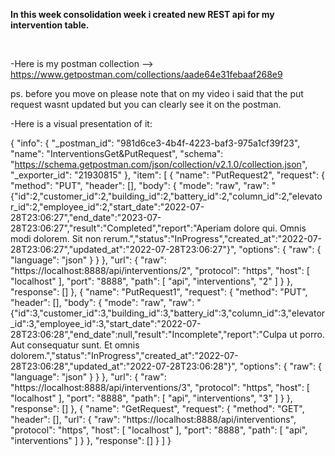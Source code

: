 <b>In this week consolidation week i created new REST api for my intervention table.</b>

<br>

-Here is my postman collection --> https://www.getpostman.com/collections/aade64e31febaaf268e9

ps. before you move on please note that on my video i said that the put request wasnt updated but you can clearly see it on the postman.

-Here is a visual presentation of it:

{
	"info": {
		"_postman_id": "981d6ce3-4b4f-4223-baf3-975a1cf39f23",
		"name": "InterventionsGet&PutRequest",
		"schema": "https://schema.getpostman.com/json/collection/v2.1.0/collection.json",
		"_exporter_id": "21930815"
	},
	"item": [
		{
			"name": "PutRequest2",
			"request": {
				"method": "PUT",
				"header": [],
				"body": {
					"mode": "raw",
					"raw": "{\"id\":2,\"customer_id\":2,\"building_id\":2,\"battery_id\":2,\"column_id\":2,\"elevator_id\":2,\"employee_id\":2,\"start_date\":\"2022-07-28T23:06:27\",\"end_date\":\"2023-07-28T23:06:27\",\"result\":\"Completed\",\"report\":\"Aperiam dolore qui. Omnis modi dolorem. Sit non rerum.\",\"status\":\"InProgress\",\"created_at\":\"2022-07-28T23:06:27\",\"updated_at\":\"2022-07-28T23:06:27\"}",
					"options": {
						"raw": {
							"language": "json"
						}
					}
				},
				"url": {
					"raw": "https://localhost:8888/api/interventions/2",
					"protocol": "https",
					"host": [
						"localhost"
					],
					"port": "8888",
					"path": [
						"api",
						"interventions",
						"2"
					]
				}
			},
			"response": []
		},
		{
			"name": "PutRequest1",
			"request": {
				"method": "PUT",
				"header": [],
				"body": {
					"mode": "raw",
					"raw": "{\"id\":3,\"customer_id\":3,\"building_id\":3,\"battery_id\":3,\"column_id\":3,\"elevator_id\":3,\"employee_id\":3,\"start_date\":\"2022-07-28T23:06:28\",\"end_date\":null,\"result\":\"Incomplete\",\"report\":\"Culpa ut porro. Aut consequatur sunt. Et omnis dolorem.\",\"status\":\"InProgress\",\"created_at\":\"2022-07-28T23:06:28\",\"updated_at\":\"2022-07-28T23:06:28\"}",
					"options": {
						"raw": {
							"language": "json"
						}
					}
				},
				"url": {
					"raw": "https://localhost:8888/api/interventions/3",
					"protocol": "https",
					"host": [
						"localhost"
					],
					"port": "8888",
					"path": [
						"api",
						"interventions",
						"3"
					]
				}
			},
			"response": []
		},
		{
			"name": "GetRequest",
			"request": {
				"method": "GET",
				"header": [],
				"url": {
					"raw": "https://localhost:8888/api/interventions",
					"protocol": "https",
					"host": [
						"localhost"
					],
					"port": "8888",
					"path": [
						"api",
						"interventions"
					]
				}
			},
			"response": []
		}
	]
}

